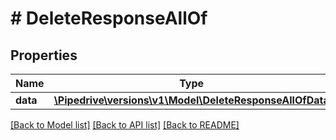 # # DeleteResponseAllOf

## Properties

Name | Type | Description | Notes
------------ | ------------- | ------------- | -------------
**data** | [**\Pipedrive\versions\v1\Model\DeleteResponseAllOfData**](DeleteResponseAllOfData.md) |  |

[[Back to Model list]](../../README.md#models) [[Back to API list]](../../README.md#endpoints) [[Back to README]](../../README.md)
